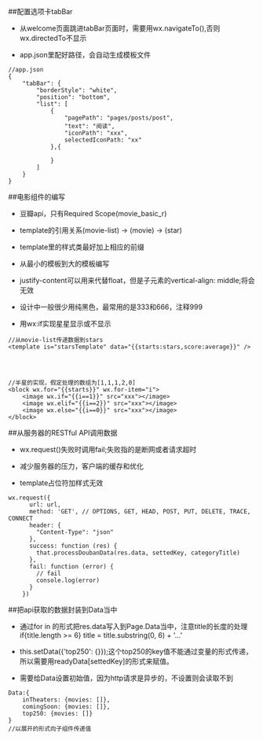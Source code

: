 ##配置选项卡tabBar

- 从welcome页面跳进tabBar页面时，需要用wx.navigateTo(),否则wx.directedTo不显示

- app.json里配好路径，会自动生成模板文件

```
//app.json
{
    "tabBar": {
        "borderStyle": "white",
        "position": "bottom",
        "list": [
            {
                "pagePath": "pages/posts/post",
                "text": "阅读",
                "iconPath": "xxx",
                selectedIconPath: "xx"
            },{
            
            }
        ]
    }
}
```



##电影组件的编写

- 豆瓣api，只有Required Scope(movie_basic_r)

- template的引用关系(movie-list) -> (movie) -> (star)

- template里的样式类最好加上相应的前缀

- 从最小的模板到大的模板编写

- justify-content可以用来代替float，但是子元素的vertical-align: middle;将会无效

- 设计中一般很少用纯黑色，最常用的是333和666，注释999

- 用wx:if实现星星显示或不显示

```
//从movie-list传递数据到stars
<template is="starsTemplate" data="{{starts:stars,score:average}}" />




//半星的实现，假定处理的数组为[1,1,1,2,0]
<block wx.for="{{starts}}" wx.for-item="i">
    <image wx.if="{{i==1}}" src="xxx"></image>
    <image wx.elif="{{i==2}}" src="xxx"></image>
    <image wx.else="{{i==0}}" src="xxx"></image>
</block>
```




##从服务器的RESTful API调用数据

- wx.request()失败时调用fail;失败指的是断网或者请求超时

- 减少服务器的压力，客户端的缓存和优化

- template占位符加样式无效

```
wx.request({
      url: url,
      method: 'GET', // OPTIONS, GET, HEAD, POST, PUT, DELETE, TRACE, CONNECT
      header: {
        "Content-Type": "json"
      },
      success: function (res) {
        that.processDoubanData(res.data, settedKey, categoryTitle)
      },
      fail: function (error) {
        // fail
        console.log(error)
      }
    })
```





##把api获取的数据封装到Data当中

- 通过for in 的形式把res.data写入到Page.Data当中，注意title的长度的处理if{title.length >= 6} title = title.substring(0, 6) + '...'

- this.setData({'top250': {}});这个top250的key值不能通过变量的形式传递，所以需要用readyData[settedKey]的形式来赋值。

- 需要给Data设置初始值，因为http请求是异步的，不设置则会读取不到

```
Data:{
    inTheaters: {movies: []},
    comingSoon: {movies: []},
    top250: {movies: []}
}
//以展开的形式向子组件传递值
```



